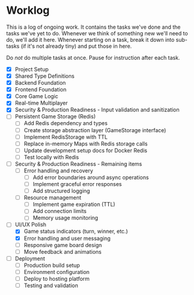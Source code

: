 # Worklog

This is a log of ongoing work. It contains the tasks we've done and the tasks we've yet to do. Whenever we think of something new we'll need to do, we'll add it here. Whenever starting on a task, break it down into sub-tasks (if it's not already tiny) and put those in here.

Do _not_ do multiple tasks at once. Pause for instruction after each task.

- [x] Project Setup
- [x] Shared Type Definitions
- [x] Backend Foundation
- [x] Frontend Foundation
- [x] Core Game Logic
- [x] Real-time Multiplayer
- [x] Security & Production Readiness - Input validation and sanitization
- [ ] Persistent Game Storage (Redis)
  - [ ] Add Redis dependency and types
  - [ ] Create storage abstraction layer (GameStorage interface)
  - [ ] Implement RedisStorage with TTL
  - [ ] Replace in-memory Maps with Redis storage calls
  - [ ] Update development setup docs for Docker Redis
  - [ ] Test locally with Redis
- [ ] Security & Production Readiness - Remaining items
  - [ ] Error handling and recovery
    - [ ] Add error boundaries around async operations
    - [ ] Implement graceful error responses
    - [ ] Add structured logging
  - [ ] Resource management
    - [ ] Implement game expiration (TTL)
    - [ ] Add connection limits
    - [ ] Memory usage monitoring
- [ ] UI/UX Polish
  - [x] Game status indicators (turn, winner, etc.)
  - [x] Error handling and user messaging
  - [ ] Responsive game board design
  - [ ] Move feedback and animations
- [ ] Deployment
  - [ ] Production build setup
  - [ ] Environment configuration
  - [ ] Deploy to hosting platform
  - [ ] Testing and validation
